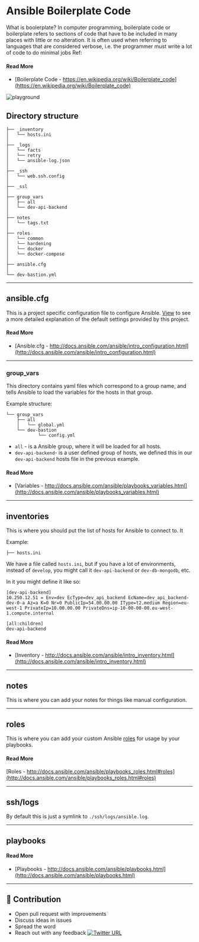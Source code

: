 # Ansible Boilerplate Code

What is boolerplate?
In computer programming, boilerplate code or boilerplate refers to sections of code that have to be included in many places with little or no alteration. It is often used when referring to languages that are considered verbose, i.e. the programmer must write a lot of code to do minimal jobs
Ref: 
#### Read More

- [Boilerplate Code - https://en.wikipedia.org/wiki/Boilerplate_code](https://en.wikipedia.org/wiki/Boilerplate_code)

![playground](https://user-images.githubusercontent.com/4303310/38618767-9b1c3a72-3dab-11e8-9d3e-e1feb8787aca.png)



## Directory structure
```
├── _inventory
│   └── hosts.ini
│
├── _logs
│   └── facts
│   └── retry
│   └── ansible-log.json
│
├── _ssh
│   └── web.ssh.config
│
├── _ssl
│
├── group_vars
│   ├── all
│   └── dev-api-backend
│
├── notes
│   └── tags.txt
│
├── roles
│   └── common
│   └── hardening
│   └── docker
│   └── docker-compose    
│
├── ansible.cfg
│
└── dev-bastion.yml
```
---

## ansible.cfg

This is a project specific configuration file to configure Ansible. [View](ansible.cfg)
to see a more detailed explanation of the default settings provided by this
project.

#### Read More

- [Ansible.cfg - http://docs.ansible.com/ansible/intro_configuration.html](http://docs.ansible.com/ansible/intro_configuration.html)

---

### group_vars

This directory contains yaml files which correspond to a group name, and tells
Ansible to load the variables for the hosts in that group.

Example structure:

```
└── group_vars
    ├── all
    │   └── global.yml
    └── dev-bastion
            └── config.yml
```

- `all` - is a Ansible group, where it will be loaded for all hosts.
- `dev-api-backend`-  is a user defined group of hosts, we defined this in our `dev-api-backend` hosts file in the previous example.

#### Read More

- [Variables - http://docs.ansible.com/ansible/playbooks_variables.html](http://docs.ansible.com/ansible/playbooks_variables.html)

---
## inventories

This is where you should put the list of hosts for Ansible to connect to. It

Example:

```
├── hosts.ini
```

We have a file called `hosts.ini`, but if you have a lot of environments,
instead of `develop`, you might call it `dev-api-backend` or
`dev-db-mongodb`, etc.

In it you might define it like so:

```
[dev-api-backend]
10.250.12.51 = Env=dev EcType=dev_api_backend EcName=dev_api_backend-dev-0-a Az=a K=0 Nr=0 PublicIp=54.00.00.00 IType=t2.medium Region=eu-west-1 PrivateIp=10.00.00.00 PrivateDns=ip-10-00-00-00.eu-west-1.compute.internal

[all:children]
dev-api-backend
```

#### Read More

- [Inventory - http://docs.ansible.com/ansible/intro_inventory.html](http://docs.ansible.com/ansible/intro_inventory.html)

---

## notes

This is where you can add your notes for things like manual configuration.

---

## roles

This is where you can add your custom Ansible [roles](http://docs.ansible.com/ansible/playbooks_roles.html#roles) for usage by your playbooks.

#### Read More

[Roles - http://docs.ansible.com/ansible/playbooks_roles.html#roles](http://docs.ansible.com/ansible/playbooks_roles.html#roles)

---

## ssh/logs

By default this is just a symlink to `./ssh/logs/ansible.log`.

---

## playbooks

#### Read More

- [Playbooks - http://docs.ansible.com/ansible/playbooks.html](http://docs.ansible.com/ansible/playbooks.html)

---
## 👬 Contribution

- Open pull request with improvements
- Discuss ideas in issues
- Spread the word
- Reach out with any feedback [![Twitter URL](https://img.shields.io/twitter/url/https/twitter.com/anmol_nagpal.svg?style=social&label=Follow%20%40anmol_nagpal)](https://twitter.com/anmol_nagpal)
